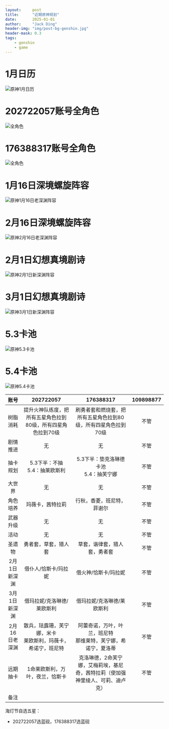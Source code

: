 ```yaml
---
layout:     post
title:      "近期原神规划"
date:       2025-01-01
author:     "Jack Ding"
header-img: "img/post-bg-genshin.jpg"
header-mask: 0.3
tags:
    - genshin
    - game
---
```


# 1月日历

![原神1月日历](/img/in-post/post-genshin-calender-202501.jpg)

# 202722057账号全角色

![全角色](/img/in-post/post-genshin-202722057-20250106.jpg)

# 176388317账号全角色

![全角色](/img/in-post/post-genshin-176388317-20241217.jpg)

# 1月16日深境螺旋阵容

![原神1月16日老深渊阵容](/img/in-post/post-genshin-20250116.jpg)

# 2月16日深境螺旋阵容

![原神2月16日老深渊阵容](/img/in-post/post-genshin-20250216.jpg)

# 2月1日幻想真境剧诗

![原神2月1日新深渊阵容](/img/in-post/post-genshin-20250201.jpg)

# 3月1日幻想真境剧诗

![原神3月1日新深渊阵容](/img/in-post/post-genshin-20250301.jpg)

# 5.3卡池

![原神5.3卡池](/img/in-post/post-genshin-5-3.jpg)

# 5.4卡池

![原神5.4卡池](/img/in-post/post-genshin-5-4.jpg)

| 账号     | 202722057                                        | 176388317                                            | 109898877                                                 |
| :--------: | :------------------------------------------------: | :----------------------------------------------------: | :---------------------------------------------------------: |
| 树脂消耗 | 提升火神队练度，把所有五星角色拉到80级，所有四星角色拉到70级 | 刷勇者套和燃烧套，把所有五星角色拉到80级，所有四星角色拉到70级 | 不管                                      |
| 剧情推进 | 无                               | 无 | 不管                         |
| 抽卡规划 |  5.3下半：不抽<br>5.4：抽莱欧斯利  | 5.3下半：垫克洛琳德卡池<br>5.4：抽芙宁娜 | 不管 |
| 大世界   | 无             |                              无                              | 不管                            |
| 角色培养 | 玛薇卡，茜特拉莉 | 行秋，香菱，班尼特，菲谢尔 | 不管                                       |
| 武器升级 | 无 |            无            | 不管                                                  |
| 活动     | 无                  | 无                           | 不管                                    |
| 圣遗物   | 勇者套，草套，猎人套             | 草套，谐律套，猎人套，勇者套              | 不管                                                |
| 2月1日新深渊 |      借仆人/恰斯卡/玛拉妮      | 借火神/恰斯卡/玛拉妮 | 不管 |
| 3月1日新深渊 | 借玛拉妮/克洛琳德/莱欧斯利 | 借玛拉妮/克洛琳德/莱欧斯利 | 不管 |
| 2月16日老深渊 | 散兵，珐露珊，芙宁娜，米卡<br>莱欧斯利，玛薇卡，希诺宁，班尼特 | 阿蕾奇诺，万叶，叶兰，班尼特<br>那维莱特，芙宁娜，希诺宁，夏洛蒂 | 不管 |
| 远期抽卡 | 1命莱欧斯利，万叶，夜兰，恰斯卡 | 克洛琳德，2命芙宁娜，艾梅莉埃，基尼奇，茜特拉莉（使加强神里绫人、可莉、迪卢克） | 不管 |
| 备注     |  |  |                            |

海灯节自选五星：

- 202722057选蓝砚，176388317选蓝砚

